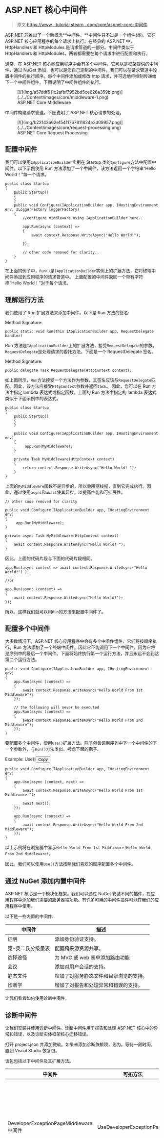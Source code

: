 # ASP.NET 核心中间件

> 原文:[https://www . tutorial stearn . com/core/aspnet-core-中间件](https://www.tutorialsteacher.com/core/aspnet-core-middleware)

ASP.NET 芯推出了一个新概念**中间件。**中间件只不过是一个组件(类)，它在 ASP.NET 核心应用程序的每个请求上执行。在经典的 ASP.NET 中，HttpHandlers 和 HttpModules 是请求管道的一部分。中间件类似于 HttpHandlers 和 HttpModules，两者都需要在每个请求中进行配置和执行。

通常，在 ASP.NET 核心网应用程序中会有多个中间件。它可以是框架提供的中间件，通过 NuGet 添加，也可以是您自己定制的中间件。我们可以在请求管道中设置中间件的执行顺序。每个中间件添加或修改 http 请求，并可选地将控制传递给下一个中间件组件。下图说明了中间件组件的执行。

<figure>[![](img/a57ddf511c2afbf7952bd5ce626a359b.png)](../../Content/images/core/middleware-1.png)

<figcaption>ASP.NET Core Middleware</figcaption>

</figure>

中间件构建请求管道。下图说明了 ASP.NET 核心请求的处理。

<figure>[![](img/b22143a62ef5411767811824e2d09957.png)](../../Content/images/core/request-processing.png)

<figcaption>ASP.NET Core Request Processing</figcaption>

</figure>

## 配置中间件

我们可以使用`IApplicationBuilder`实例在 Startup 类的`Configure`方法中配置中间件。以下示例使用 Run 方法添加了一个中间件，该方法返回一个字符串“Hello World！”每一个请求。

```
public class Startup
{
    public Startup()
    {
    } 
    public void Configure(IApplicationBuilder app, IHostingEnvironment env, ILoggerFactory loggerFactory)
    {
        //configure middleware using IApplicationBuilder here..

        app.Run(async (context) =>
        {              
            await context.Response.WriteAsync("Hello World!");

        });

        // other code removed for clarity.. 
    }
} 
```

在上面的例子中，`Run()`是`IApplicationBuilder`实例上的扩展方法，它将终端中间件添加到应用程序的请求管道中。 上面配置的中间件返回一个带有字符串“Hello World！”对于每个请求。

## 理解运行方法

我们使用了 Run 扩展方法来添加中间件。以下是 Run 方法的签名:

Method Signature:

```
public static void Run(this IApplicationBuilder app, RequestDelegate handler)

```

Run 方法是`IApplicationBuilder`上的扩展方法，接受`RequestDelegate`的参数。`RequestDelegate`是处理请求的委托方法。下面是一个 RequestDelegate 签名。

Method Signature:

```
public delegate Task RequestDelegate(HttpContext context);

```

如上图所示，`Run`方法接受一个方法作为参数，其签名应该与`RequestDelegate`匹配。因此，该方法应接受`HttpContext`参数并返回`Task`。 因此，您可以在 Run 方法中指定 lambda 表达式或指定函数。上面的 Run 方法中指定的 lambda 表达式类似于下面示例中的表达式。

```
public class Startup
{
    public Startup()
    {
    } 

    public void Configure(IApplicationBuilder app, IHostingEnvironment env)
    {
         app.Run(MyMiddleware);
    }

    private Task MyMiddleware(HttpContext context) 
    {
        return context.Response.WriteAsync("Hello World! ");
    }
} 
```

上面的`MyMiddleware`函数不是异步的，所以会阻塞线程，直到它完成执行。因此，通过使用`async`和`await`使其异步，以提高性能和可扩展性。

```
// other code removed for clarity

public void Configure(IApplicationBuilder app, IHostingEnvironment env)
{
     app.Run(MyMiddleware);
}

private async Task MyMiddleware(HttpContext context) 
{
    await context.Response.WriteAsync("Hello World! ");
} 
```

因此，上面的代码片段与下面的代码片段相同。

```
app.Run(async context => await context.Response.WriteAsync("Hello World!") );

//or 

app.Run(async (context) =>
{
    await context.Response.WriteAsync("Hello World!"); 
}); 
```

所以，这样我们就可以用`Run`的方法来配置中间件了。

## 配置多个中间件

大多数情况下，ASP.NET 核心应用程序中会有多个中间件组件，它们将按顺序执行。Run 方法添加了一个终端中间件，因此它不能调用下一个中间件，因为它将是序列中的最后一个中间件。下面将始终执行第一个运行方法，并且永远不会到达第二个运行方法。

```
public void Configure(IApplicationBuilder app, IHostingEnvironment env)
{
    app.Run(async (context) =>
    {
        await context.Response.WriteAsync("Hello World From 1st Middleware"); 
    });

    // the following will never be executed
    app.Run(async (context) =>
    {
        await context.Response.WriteAsync("Hello World From 2nd Middleware"); 
    });
} 
```

要配置多个中间件，使用`Use()`扩展方法。除了包含调用序列中下一个中间件的下一个参数外，与`Run()`方法类似。考虑下面的例子。

Example: Use()<button class="copy-btn pull-right" title="Copy example code">*Copy*</button> 

```
public void Configure(IApplicationBuilder app, IHostingEnvironment env)
{
    app.Use(async (context, next) =>
    {
        await context.Response.WriteAsync("Hello World From 1st Middleware!");

        await next();
    });

    app.Run(async (context) =>
    {
        await context.Response.WriteAsync("Hello World From 2nd Middleware"); 
    });
} 
```

以上示例将在浏览器中显示`Hello World From 1st Middleware!Hello World From 2nd Middleware!`。

因此，我们可以使用`Use()`方法按照我们喜欢的顺序配置多个中间件。

## 通过 NuGet 添加内置中间件

ASP.NET 核心是一个模块化框架。我们可以通过 NuGet 安装不同的插件，在应用程序中添加我们需要的服务器端功能。有许多可用的中间件插件可以在我们的应用程序中使用。

以下是一些内置的中间件:

| 中间件 | 描述 |
| --- | --- |
| 证明 | 添加身份验证支持。 |
| 克-奥二氏分级量表 | 配置跨来源资源共享。 |
| 选择途径 | 为 MVC 或 web 表单添加路由功能 |
| 会议 | 添加对用户会话的支持。 |
| 静态文件 | 增加了对服务静态文件和目录浏览的支持。 |
| 诊断学 | 增加了对报告和处理异常和错误的支持。 |

让我们看看如何使用诊断中间件。

## 诊断中间件

让我们安装并使用诊断中间件。诊断中间件用于报告和处理 ASP.NET 核心中的异常和错误，以及诊断实体框架核心迁移错误。

打开 project.json 并添加微软。如果未添加诊断依赖项，则为。等待一段时间，直到 Visual Studio 恢复包。

该包包括以下中间件及其扩展方法。

| 中间件 | 可拓方法 | 描述 |
| --- | --- | --- |
| DeveloperExceptionPageMiddleware 中间件 | UseDeveloperExceptionPage() | 从管道中捕获同步和异步异常，并生成 HTML 错误响应。 |
| ExceptionHandlerMiddleware | UseExceptionHandler() | 捕捉异常，记录它们，并在备用管道中重新执行。 |
| 状态显示软件中间件 | UseStatusCodePages() | 检查状态代码在 400 和 599 之间的响应。 |
| welcome page 中间件 | UseWelcomePage() | 显示根路径的欢迎页面。 |

我们可以在 Startup 类的配置方法中调用各自的 Use*扩展方法来使用上面的中间件。

让我们添加 welcomePage 中间件，它将显示根路径的欢迎页面。

Example: Add Diagnostics Middleware<button class="copy-btn pull-right" title="Copy example code">*Copy*</button> 

```
public void Configure(IApplicationBuilder app, IHostingEnvironment env)
{   
    app.UseWelcomePage(); 
    //other code removed for clarity 
} 
```

上面的示例将为每个请求显示下面的欢迎页面。

<figure>[![welcomepage middleware](img/ddb42665c1e33923bd5fdb07f46fee8f.png)](../../Content/images/core/welcome-page.png)</figure>

这样我们可以使用不同的 Use*扩展方法来包含不同的中间件。

接下来，学习如何在 ASP.NET 核心应用程序中实现日志功能。**